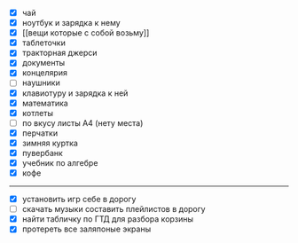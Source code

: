 - [x] чай
- [x] ноутбук и зарядка к нему
- [x] [[вещи которые с собой возьму]]
- [x] таблеточки
- [x] тракторная джерси
- [x] документы
- [x] концелярия
- [ ] наушники
- [x] клавиотуру и зарядка к ней
- [x] математика
- [x] котлеты
- [ ] по вкусу листы А4 (нету места)
- [x] перчатки
- [x] зимняя куртка
- [x] пувербанк
- [x] учебник по алгебре
- [x] кофе
---
- [x] установить игр себе в дорогу
- [ ] скачать музыки составить плейлистов в дорогу
- [x] найти табличку по ГТД для разбора корзины
- [x] протереть все заляпоные экраны

